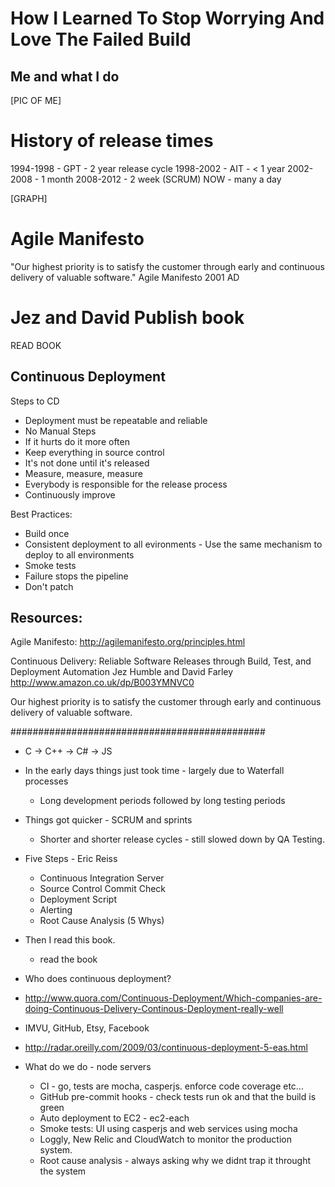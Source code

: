 # How I Learned To Stop Worrying And Love The Failed Build

## Me and what I do
[PIC OF ME]


# History of release times
1994-1998 - GPT - 2 year release cycle
1998-2002 - AIT - < 1 year
2002-2008 - 1 month
2008-2012 - 2 week (SCRUM)
NOW - many a day

[GRAPH]

# Agile Manifesto
"Our highest priority is to satisfy the customer through early and continuous delivery of valuable software."
Agile Manifesto 2001 AD

# Jez and David Publish book
READ BOOK


## Continuous Deployment 

Steps to CD
- Deployment must be repeatable and reliable
- No Manual Steps
- If it hurts do it more often
- Keep everything in source control
- It's not done until it's released
- Measure, measure, measure
- Everybody is responsible for the release process
- Continuously improve

Best Practices:
- Build once
- Consistent deployment to all evironments - Use the same mechanism to deploy to all environments
- Smoke tests
- Failure stops the pipeline
- Don't patch





## Resources:
Agile Manifesto:
http://agilemanifesto.org/principles.html

Continuous Delivery: Reliable Software Releases through Build, Test, and Deployment Automation
Jez Humble and David Farley
http://www.amazon.co.uk/dp/B003YMNVC0



Our highest priority is to satisfy the customer
through early and continuous delivery
of valuable software.












##############################################
- C -> C++ -> C# -> JS
- In the early days things just took time - largely due to Waterfall processes
  - Long development periods followed by long testing periods
- Things got quicker - SCRUM and sprints
  - Shorter and shorter release cycles - still slowed down by QA Testing.

- Five Steps - Eric Reiss
  - Continuous Integration Server
  - Source Control Commit Check
  - Deployment Script
  - Alerting
  - Root Cause Analysis (5 Whys)

- Then I read this book.
  - read the book

- Who does continuous deployment?
 - http://www.quora.com/Continuous-Deployment/Which-companies-are-doing-Continuous-Delivery-Continous-Deployment-really-well
 - IMVU, GitHub, Etsy, Facebook

 - http://radar.oreilly.com/2009/03/continuous-deployment-5-eas.html

- What do we do - node servers
  - CI - go, tests are mocha, casperjs. enforce code coverage etc...
  - GitHub pre-commit hooks - check tests run ok and that the build is green
  - Auto deployment to EC2 - ec2-each
  - Smoke tests: UI using casperjs and web services using mocha
  - Loggly, New Relic and CloudWatch to monitor the production system.
  - Root cause analysis - always asking why we didnt trap it throught the system

